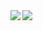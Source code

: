 <a href="https://github.com/anuraghazra/github-readme-stats">
  <img align="left" src="https://github-readme-stats.vercel.app/api?username=s-y-00&count_private=true&show_icons=true" />
</a>
<a href="https://github.com/anuraghazra/github-readme-stats">
  <img align="left" src="https://github-readme-stats.vercel.app/api/top-langs/?username=s-y-00" />
</a>
